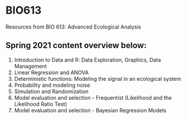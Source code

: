 # BIO613
Resources from BIO 613: Advanced Ecological Analysis

## Spring 2021 content overview below:

1. Introduction to Data and R: Data Exploration, Graphics, Data Management
2. Linear Regression and ANOVA
3. Deterministic functions: Modeling the signal in an ecological system
4. Probability and modeling noise
5. Simulation and Randomization
6. Model evaluation and selection - Frequentist (Likelihood and the Likelihood Ratio Test)
7. Model evaluation and selection - Bayesian Regression Models
